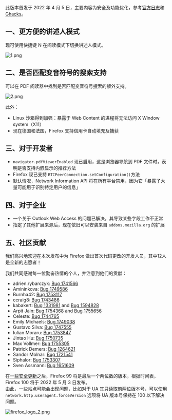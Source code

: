 此版本首发于 2022 年 4 月 5 日，主要内容为安全及功能优化，参考[官方日志](https://www.mozilla.org/en-US/firefox/99.0/releasenotes/)和 [Ghacks](https://www.ghacks.net/2022/04/05/mozilla-firefox-99-0-here-is-what-is-new/)。

## 一、更方便的讲述人模式

现可使用快捷键 N 在阅读模式下切换讲述人模式。

![1.png](https://s2.loli.net/2022/04/14/Wap3w94MBCKE8XS.png)

## 二、是否匹配变音符号的搜索支持

可以在 PDF 阅读器中找到是否匹配变音符号搜索的额外支持。

![2.png](https://s2.loli.net/2022/04/14/e6q3GnbNyXEp8JA.png)

此外：

+ Linux 沙箱得到加强：暴露于 Web Content 的进程将无法访问 X Window system（X11）
+ 现在德国和法国，Firefox 支持信用卡自动填充及捕获

## 三、对于开发者

+ `navigator.pdfViewerEnabled` 现已启用，这是浏览器导航到 PDF 文件时，表明是否支持内嵌显示的推荐方法
+ Firefox 现已支持 `RTCPeerConnection.setConfiguration()`方法
+ 默认情况，Network Information API 将在所有平台禁用，因为它「暴露了大量可能用于识别特定用户的信息」

## 四、对于企业

+ 一个关于 Outlook Web Access 的问题已解决，其导致某些字段工作不正常
+ 指定了其他扩展来源后，现在依旧可以安装来自 `addons.mozilla.org` 的扩展

## 五、社区贡献

我们高兴地欢迎在本次发布中为 Firefox 做出首次代码更改的开发人员，其中12人是全新的志愿者！

我们共同感谢每一位勤奋热情的个人，并注意到他们的贡献：

+ adrien.rybarczyk: [Bug 1741566](https://bugzilla.mozilla.org/show_bug.cgi?id=1741566)
+ Amininkova: [Bug 1749586](https://bugzilla.mozilla.org/show_bug.cgi?id=1749586)
+ Burnha42: [Bug 1753117](https://bugzilla.mozilla.org/show_bug.cgi?id=1753117)
+ ccraig8: [Bug 1743486](https://bugzilla.mozilla.org/show_bug.cgi?id=1743486)
+ kabakert: [Bug 1331981](https://bugzilla.mozilla.org/show_bug.cgi?id=1331981) and [Bug 1594828](https://bugzilla.mozilla.org/show_bug.cgi?id=1594828)
+ Arpit Jain: [Bug 1754368](https://bugzilla.mozilla.org/show_bug.cgi?id=1754368) and [Bug 1755656](https://bugzilla.mozilla.org/show_bug.cgi?id=1755656)
+ Celeste: [Bug 1744765](https://bugzilla.mozilla.org/show_bug.cgi?id=1744765)
+ Emily Michaels: [Bug 1749038](https://bugzilla.mozilla.org/show_bug.cgi?id=1749038)
+ Gustavo Silva: [Bug 1747555](https://bugzilla.mozilla.org/show_bug.cgi?id=1747555)
+ Iulian Moraru: [Bug 1753847](https://bugzilla.mozilla.org/show_bug.cgi?id=1753847)
+ Jintao Hu: [Bug 1750735](https://bugzilla.mozilla.org/show_bug.cgi?id=1750735)
+ Max Vollmer: [Bug 1755305](https://bugzilla.mozilla.org/show_bug.cgi?id=1755305)
+ Patrick Demers: [Bug 1264621](https://bugzilla.mozilla.org/show_bug.cgi?id=1264621)
+ Sandor Molnar: [Bug 1721541](https://bugzilla.mozilla.org/show_bug.cgi?id=1721541)
+ Siphalor: [Bug 1753307](https://bugzilla.mozilla.org/show_bug.cgi?id=1753307)
+ Sven Assmann: [Bug 1651609](https://bugzilla.mozilla.org/show_bug.cgi?id=1651609)

在[一些安全更新](https://www.mozilla.org/en-US/security/advisories/mfsa2022-13/)之后，Firefox 99 将是最后一个两位数的版本，根据时间表，Firefox 100 将于 2022 年 5 月 3 日发布。  
由此，一些站点可能会出现问题，比如对于 UA 其只读取前两位版本号，可以使用 `network.http.useragent.forceVersion` 选项将 UA 版本号保持在 100 以下解决问题。

![firefox_logo_2.png](https://s2.loli.net/2022/02/19/b3NyBMRSkl19c7H.png)